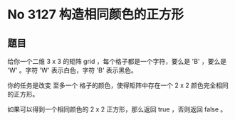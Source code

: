 # No 3127 构造相同颜色的正方形

## 題目

给你一个二维 3 x 3 的矩阵 grid ，每个格子都是一个字符，要么是 'B' ，要么是 'W' 。字符 'W' 表示白色，字符 'B' 表示黑色。

你的任务是改变 至多一个 格子的颜色，使得矩阵中存在一个 2 x 2 颜色完全相同的正方形。

如果可以得到一个相同颜色的 2 x 2 正方形，那么返回 true ，否则返回 false 。